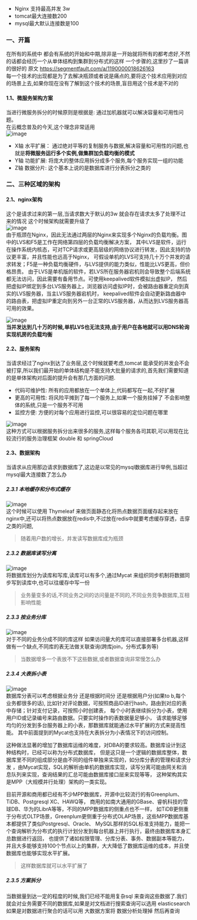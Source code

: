 
* Nginx 支持最高并发 3w
* tomcat最大连接数200
* mysql最大默认连接数是100

### 一、开篇
   在所有的系统中 都会有系统的开始和中期,除非是一开始就将所有的都考虑好,不然的话都会经历一个从单体结构到集群到分布式的这样
   一个步骤的,这里抄了一篇讲的很好的 原文 https://segmentfault.com/a/1190000018626163  
   每一个技术的出现都是为了去解决瓶颈或者说是痛点的,要将这个技术应用到对应的场景上去,如果你现在没有了解到这个技术的场景,盲目用这个技术是不对的  
   
   #### 1.1、微服务架构方案
   当进行微服务拆分的时候原则是根据是: 通过加机器就可以解决容量和可用性问题。  
   在云概念普及的今天,这个理念非常适用  
   ![image](image/AKF扩展立方体.png)  
   * X轴 水平扩展： 通过绝对平等的复制服务与数据,解决容量和可用性的问题,也就是**将微服务运行多个实例,做集群加负载均衡的模式**
   * Y轴 功能扩展: 将庞大的整体应用拆分成多个服务,每个服务实现一组的功能
   * Z轴 数据分片: 这个基本上说的是数据库进行分表拆分之类的

### 二、三种区域的架构
#### 2.1、nginx架构
   这个是请求过来的第一层,当请求数大于默认的3w 就会存在请求太多了处理不过来的情况 这个时候架构就需要升级了  
    ![image](image/ngxin负载均衡.png)  
    由于瓶颈在Nginx，因此无法通过两层的Nginx来实现多个Nginx的负载均衡。图中的LVS和F5是工作在网络第四层的负载均衡解决方案，
    其中LVS是软件，运行在操作系统内核态，可对TCP请求或更高层级的网络协议进行转发，因此支持的协议更丰富，并且性能也远高于Nginx，
    可假设单机的LVS可支持几十万个并发的请求转发；F5是一种负载均衡硬件，与LVS提供的能力类似，性能比LVS更高，但价格昂贵。
    由于LVS是单机版的软件，若LVS所在服务器宕机则会导致整个后端系统都无法访问，因此需要有备用节点。可使用keepalived软件模拟出虚拟IP，
    然后把虚拟IP绑定到多台LVS服务器上，浏览器访问虚拟IP时，会被路由器重定向到真实的LVS服务器，当主LVS服务器宕机时，
    keepalived软件会自动更新路由器中的路由表，把虚拟IP重定向到另外一台正常的LVS服务器，从而达到LVS服务器高可用的效果。  
    
   ![image](image/nginx负载均衡2.png)  
   **当并发达到几十万的时候,单机LVS也无法支持,由于用户在各地就可以用DNS轮询实现机房的负载均衡**
   
#### 2.2、服务架构
   当请求经过了nginx到达了业务层,这个时候就要考虑,tomcat 能承受的并发会不会被打穿,所以我们最开始的单体结构是不能支持大批量的请求的,首先我们需要知道的是单体架构对后面的提升会有那几方面的问题.
   * 代码可维护性: 所有的应用都放在一个单体上,代码都写在一起,不好扩展
   * 更高的可用性: 将风险平摊到了每一个服务上,如果一个服务挂掉了 不会影响整体的系统,只是一个服务不可用
   * 监控方便: 方便的对每个应用进行监控,可以很容易的定位问题在哪里
   
   ![image](image/微服务soa.png)  
   这种方式可以根据服务拆分出来很多的服务,这样每个服务各司其职,可以用现在比较流行的服务治理框架 double 和 springCloud
   
   
#### 2.3、数据架构
   当请求从应用那边请求到数据库了,这边是以常见的mysql数据库进行举例,当超过mysql最大连接数了怎么办
   
   ##### 2.3.1 本地缓存和分布式缓存
   ![image](image/数据架构一.png)  
   这个时候可以使用 Thymeleaf 来做页面静态化将热点数据页面缓存起来放在nginx中,还可以将热点数据放在redis中,不过放在redis中就要考虑缓存穿透，击穿之类的问题,
   > 随着用户数的增长，并发读写数据库成为瓶颈
    
   ##### 2.3.2 数据库读写分离
   ![image](image/数据库架构之读写分离.png)  
   将数据库划分为读库和写库,读库可以有多个,通过Mycat 来组织同步机制将数据同步写到读库中,也可以往缓存中写一份
   > 业务量变多的话,不同业务之间的访问量是不同的,不同业务竞争数据库,互相影响性能
    
   ##### 2.3.3 按业务分库
   ![image](image/数据库架构之分库.png)  
   对于不同的业务分成不同的库这样 如果访问量大的库可以直接部署多台机器,这样做有一个缺点,不同库的表无法做关联查询(跨库join，分布式事务等)
   > 当数据增多一个表放不下这些数据,或者数据查询非常慢怎么办

   ##### 2.3.4 大表拆小表
   ![image](image/数据库结构之分表.png)  
   数据库分表可以考虑根据业务分 还是根据时间分 还是根据用户分(如果to b,每个业务都很多的话),
   比如针对评论数据，可按照商品ID进行hash，路由到对应的表中存储；针对支付记录，可按照小时创建表，
   每个小时表继续拆分为小表，使用用户ID或记录编号来路由数据。只要实时操作的表数据量足够小，
   请求能够足够均匀的分发到多台服务器上的小表，那数据库就能通过水平扩展的方式来提高性能。
   其中前面提到的Mycat也支持在大表拆分为小表情况下的访问控制。  
   
   这种做法显著的增加了数据库运维的难度，对DBA的要求较高。数据库设计到这种结构时，已经可以称为分布式数据库，
   但是这只是一个逻辑的数据库整体，数据库里不同的组成部分是由不同的组件单独来实现的，如分库分表的管理和请求分发
   ，由Mycat实现，SQL的解析由单机的数据库实现，读写分离可能由网关和消息队列来实现，查询结果的汇总可能由数据库接口层来实现等等，
   这种架构其实是MPP（大规模并行处理）架构的一类实现。  
   
   目前开源和商用都已经有不少MPP数据库，开源中比较流行的有Greenplum、TiDB、Postgresql XC、HAWQ等，
   商用的如南大通用的GBase、睿帆科技的雪球DB、华为的LibrA等等，不同的MPP数据库的侧重点也不一样，
   如TiDB更侧重于分布式OLTP场景，Greenplum更侧重于分布式OLAP场景，这些MPP数据库基本都提供了类似Postgresql、Oracle、
   MySQL那样的SQL标准支持能力，能把一个查询解析为分布式的执行计划分发到每台机器上并行执行，最终由数据库本身汇总数据进行返回，
   也提供了诸如权限管理、分库分表、事务、数据副本等能力，并且大多能够支持100个节点以上的集群，大大降低了数据库运维的成本，并且使数据库也能够实现水平扩展。
   > 这样数据库就可以水平扩展了
   
   ##### 2.3.5 方案拆分
   当数据量到达一定的程度的时候,我们已经不能用复杂sql 来查询这些数据了.我们就会对业务需要不同的数据库,如果是对文档进行搜索查询可以选用 elasticsearch  
   如果是对数据进行聚合的话可以用 大数据方案将 数据分析处理掉 然后再查询
   
   
   
   
   
   
   
   
   
   
   
   
   
   
   
   
   
   
   
   
   
   
   
   
   
   
   

   